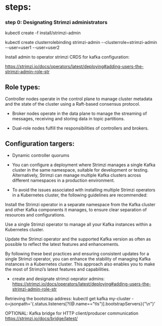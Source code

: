 # steps:

### step 0: Designating Strimzi administrators



kubectl create -f install/strimzi-admin

kubectl create clusterrolebinding strimzi-admin --clusterrole=strimzi-admin --user=user1 --user=user2


Install admin to operator strimzi CRDS for kafka configuration:

https://strimzi.io/docs/operators/latest/deploying#adding-users-the-strimzi-admin-role-str











## Role types:

Controller nodes operate in the control plane to manage cluster metadata and the state of the cluster using a Raft-based consensus protocol.

- Broker nodes operate in the data plane to manage the streaming of messages, receiving and storing data in topic partitions.

- Dual-role nodes fulfill the responsibilities of controllers and brokers.







## Configuration targers:

- Dynamic controller quorums

- You can configure a deployment where Strimzi manages a single Kafka cluster in the same namespace, suitable for development or testing. Alternatively, Strimzi can manage multiple Kafka clusters across different namespaces in a production environment.

- To avoid the issues associated with installing multiple Strimzi operators in a Kubernetes cluster, the following guidelines are recommended:

Install the Strimzi operator in a separate namespace from the Kafka cluster and other Kafka components it manages, to ensure clear separation of resources and configurations.

Use a single Strimzi operator to manage all your Kafka instances within a Kubernetes cluster.

Update the Strimzi operator and the supported Kafka version as often as possible to reflect the latest features and enhancements.

By following these best practices and ensuring consistent updates for a single Strimzi operator, you can enhance the stability of managing Kafka instances in a Kubernetes cluster. This approach also enables you to make the most of Strimzi’s latest features and capabilities.
<!-- https://strimzi.io/docs/operators/latest/deploying#con-deploy-operator-best-practices-str -->

- create and designate strimzi oeprator admins: https://strimzi.io/docs/operators/latest/deploying#adding-users-the-strimzi-admin-role-str





Retrieving the bootstrap address:
kubectl get kafka my-cluster -o=jsonpath='{.status.listeners[?(@.name=="tls")].bootstrapServers}{"\n"}'





OPTIONAL: Kafka bridge for HTTP client/producer communication
https://strimzi.io/docs/bridge/latest/